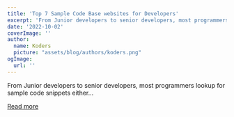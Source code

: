 ```yaml
---
title: 'Top 7 Sample Code Base websites for Developers'
excerpt: 'From Junior developers to senior developers, most programmers lookup for sample code snippets either...'
date: '2022-10-02'
coverImage: ''
author:
  name: Koders
  picture: "assets/blog/authors/koders.png"
ogImage:
  url: ''
---
```


From Junior developers to senior developers, most programmers lookup for sample code snippets either...

[Read more](https://dev.to/qbentil/top-7-sample-code-base-websites-for-developers-1bb7)
